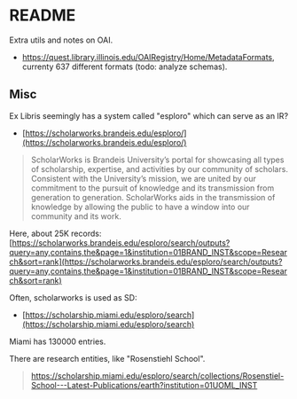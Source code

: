 # README

Extra utils and notes on OAI.

* https://quest.library.illinois.edu/OAIRegistry/Home/MetadataFormats, currenty 637 different formats (todo: analyze schemas).

## Misc

Ex Libris seemingly has a system called "esploro" which can serve as an IR?

* [https://scholarworks.brandeis.edu/esploro/](https://scholarworks.brandeis.edu/esploro/)

> ScholarWorks is Brandeis University’s portal for showcasing all types of
> scholarship, expertise, and activities by our community of scholars.
> Consistent with the University’s mission, we are united by our commitment to
> the pursuit of knowledge and its transmission from generation to generation.
> ScholarWorks aids in the transmission of knowledge by allowing the public to
> have a window into our community and its work.

Here, about 25K records: [https://scholarworks.brandeis.edu/esploro/search/outputs?query=any,contains,the&page=1&institution=01BRAND_INST&scope=Research&sort=rank](https://scholarworks.brandeis.edu/esploro/search/outputs?query=any,contains,the&page=1&institution=01BRAND_INST&scope=Research&sort=rank)

Often, scholarworks is used as SD:

* [https://scholarship.miami.edu/esploro/search](https://scholarship.miami.edu/esploro/search)

Miami has 130000 entries.

There are research entities, like "Rosenstiehl School".

> https://scholarship.miami.edu/esploro/search/collections/Rosenstiel-School---Latest-Publications/earth?institution=01UOML_INST
